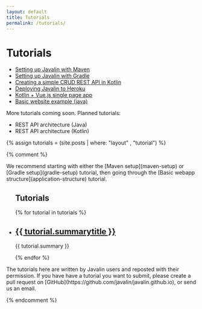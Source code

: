 ```yaml
---
layout: default
title: Tutorials
permalink: /tutorials/
---
```


<h1 class="no-margin-top">Tutorials</h1>

* [Setting up Javalin with Maven](/tutorials/maven-setup)
* [Setting up Javalin with Gradle](/tutorials/gradle-setup)
* [Creating a simple CRUD REST API in Kotlin](/tutorials/simple-kotlin-example)
* [Deploying Javalin to Heroku](/tutorials/heroku)
* [Kotlin + Vue.js single page app](/tutorials/vuejs-example)
* [Basic website example (java)](/tutorials/website-example)

More tutorials coming soon. Planned tutorials:

* REST API architecture (Java)
* REST API architecture (Kotlin)

{% assign tutorials = (site.posts | where: "layout" , "tutorial") %}

{% comment %}

<div class="tutorials-header" markdown="1">
We recommend starting with either the [Maven setup](maven-setup) or [Gradle setup](gradle-setup) tutorial, then going through the [Basic webapp structure](application-structure) tutorial.
</div>

<div class="tutorial-overview">
    <ul class="tutorial-list">
        <h2>Tutorials</h2>
        {% for tutorial in tutorials %}
        <li class="tutorial-summary">
          <h2><a href="{{ tutorial.url }}">{{ tutorial.summarytitle }}</a></h2>
          <p>{{ tutorial.summary }}</p>
        </li>
        {% endfor %}
    </ul>
</div>
<div class="tutorials-footer" markdown="1">
The tutorials here are written by Javalin users and reposted with their permission.
If you have have a tutorial you want to submit, please create a pull request on [GitHub](https://github.com/javalin/javalin.github.io), or send us an email.
</div>

{% endcomment %}
